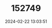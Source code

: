---
title: "152749"
category: "Echinocereus schmollii"
draft: false
date: 2024-02-22 13:03:51
languages:
  Spanish; Castilian: ["Cola de Borrego", "Organito de Víbora", "Pitayita"]
  English: ["Lamb's Tail Cactus"]
---